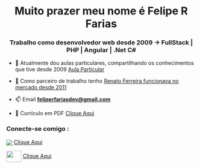 <h1 align="center">Muito prazer meu nome é Felipe R Farias</h1>
<h3 align="center">Trabalho como desenvolvedor web desde 2009 -> FullStack | PHP | Angular | .Net C#</h3>

- 🔭 Atualmente dou aulas particulares, compartilhando os conhecimentos que tive desde 2009 [Aula Particular](https://profes.com.br/felipe.farias)

- 🤝 Como parceiro de trabalho tenho [Renato Ferreira funcionava no mercado desde 2011](https://www.linkedin.com/in/renato-ferreira-4421b955/)

- 📫 Email **feliperfariasdev@gmail.com**

- 📄 Currículo em PDF [Clique Aqui](https://drive.google.com/file/d/165VpfQjfDlPKsfmUZFCZyiEZ8ElG4FjB/view?usp=share_link)

<h3 align="left">Conecte-se comigo :</h3>

<img align="center" src="https://static.licdn.com/sc/h/8s162nmbcnfkg7a0k8nq9wwqo" /> [Clique Aqui](https://www.linkedin.com/in/desenvolvedor)

<img align="center" src="https://raw.githubusercontent.com/rahuldkjain/github-profile-readme-generator/master/src/images/icons/Social/youtube.svg" height="30" width="40" /> [Clique Aqui](https://drive.google.com/file/d/165VpfQjfDlPKsfmUZFCZyiEZ8ElG4FjB/view?usp=share_link)
